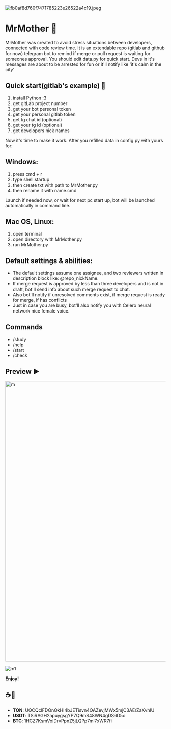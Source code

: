
![fb0af8d760f7471785223e26522a4c19.jpeg](..%2Fbot%20pics%2Ffb0af8d760f7471785223e26522a4c19.jpeg)

# MrMother 💜

MrMother was created to avoid stress situations between developers, connected with code review time.
It is an extendable repo (gitlab and github for now) telegram bot to remind if merge or pull request is waiting for someones approval. 
You should edit data.py for quick start. Devs in it's messages are about to be arrested for fun or it'll notify like 'it's calm in the city'

## Quick start(gitlab's example) 🏁
1) install Python :З
2) get gitLab project number 
3) get your bot personal token 
4) get your personal gitlab token 
5) get tg chat id (optional)
6) get your tg id (optional)
7) get developers nick names

Now it's time to make it work. After you refilled data in config.py with yours for:

## Windows: 
1) press cmd + r
2) type shell:startup
3) then create txt with path to MrMother.py
4) then rename it with name.cmd

Launch if needed now, or wait for next pc start up, bot will be launched automatically in command line.

## Mac OS, Linux: 
1) open terminal
2) open directory with MrMother.py
3) run MrMother.py 

## Default settings & abilities:
- The default settings assume one assignee, and two reviewers written in description block like: @repo_nickName.
- If merge request is approved by less than three developers and is not in draft, bot'll send info about such merge request to chat. 
- Also bot'll notify if unresolved comments exist, if merge request is ready for merge, if has conflicts 
- Just in case you are busy, bot'll also notify you with Celero neural network nice female voice.

## Commands
- /study
- /help
- /start
- /check

## Preview ▶️ 
<img width="880" alt="m" src="https://github.com/fresh-Blood/MrMother/assets/88098218/668f5ce3-338b-4b4e-a1b5-ed33cd3a1266">

![m1](https://github.com/fresh-Blood/MrMother/assets/88098218/3637658f-d2c4-461e-8450-c9de534645b5)


**Enjoy!**

## ☕️🙈
- **TON**: UQCQclFDQnQkHI4bJETisvn4QAZevjMWx5mjC3AErZaXvhlU
- **USDT**: TSiRAGH2apuygsgYP7Q9mS48WN4gDS6D5o
- **BTC**: 1HCZ7KsmVoiDrvPpnZ5jLQPp7mi7xWR7fi
